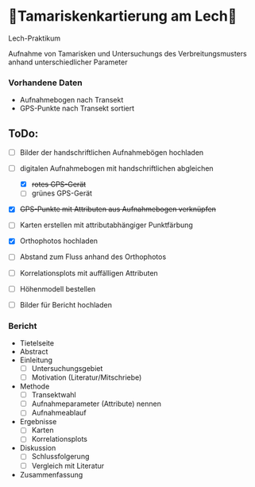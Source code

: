# :seedling:Tamariskenkartierung am Lech:seedling:
Lech-Praktikum

Aufnahme von Tamarisken und Untersuchungs des Verbreitungsmusters anhand unterschiedlicher Parameter

### Vorhandene Daten
- Aufnahmebogen nach Transekt
- GPS-Punkte nach Transekt sortiert

## ToDo:

- [ ] Bilder der handschriftlichen Aufnahmebögen hochladen
- [ ] digitalen Aufnahmebogen mit handschriftlichen abgleichen
    - [x] ~~rotes GPS-Gerät~~
    - [ ] grünes GPS-Gerät
- [x] ~~GPS-Punkte mit Attributen aus Aufnahmebogen verknüpfen~~
- [ ] Karten erstellen mit attributabhängiger Punktfärbung
- [x] Orthophotos hochladen
- [ ] Abstand zum Fluss anhand des Orthophotos
- [ ] Korrelationsplots mit auffälligen Attributen
- [ ] Höhenmodell bestellen
- [ ] Bilder für Bericht hochladen


### Bericht
- Tietelseite
- Abstract
- Einleitung
  - [ ] Untersuchungsgebiet
  - [ ] Motivation (Literatur/Mitschriebe)
- Methode
  - [ ] Transektwahl
  - [ ] Aufnahmeparameter (Attribute) nennen
  - [ ] Aufnahmeablauf
- Ergebnisse
  - [ ] Karten
  - [ ] Korrelationsplots
- Diskussion 
  - [ ] Schlussfolgerung
  - [ ] Vergleich mit Literatur
- Zusammenfassung
